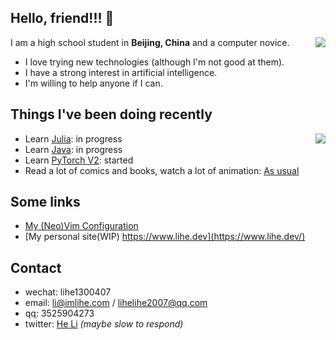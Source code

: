 ## Hello, friend!!! 👋
<!-- ### Stats -->
<a href="#"><img align="right" src="https://github-readme-stats.vercel.app/api?username=lihe07&count_private=true&show_icons=true&theme=radical"></img></a>

I am a high school student in **Beijing, China** and a computer novice.

- I love trying new technologies (although I'm not good at them).
- I have a strong interest in artificial intelligence.
- I'm willing to help anyone if I can.




## Things I've been doing recently
<a href="#"><img align="right" src="https://github-readme-stats.vercel.app/api/top-langs/?username=lihe07&theme=radical&layout=compact"></img></a>


- Learn [Julia](https://julialang.org/): in progress
- Learn [Java](https://www.java.com/): in progress
- Learn [PyTorch V2](https://pytorch.org/): started
- Read a lot of comics and books, watch a lot of animation: [As usual](https://github.com/lihe07/ac-list)


## Some links

- [My (Neo)Vim Configuration](https://github.com/lihe07/lihe07/blob/main/init.vim) 
- [My personal site(WIP) https://www.lihe.dev](https://www.lihe.dev/)



## Contact

- wechat: lihe1300407
- email:  li@imlihe.com / lihelihe2007@qq.com
- qq: 3525904273
- twitter: [He Li](https://twitter.com/HeLi07784212) *(maybe slow to respond)*

